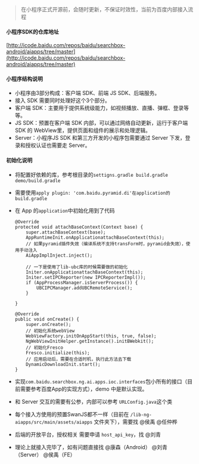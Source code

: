 
> 在小程序正式开源前，会随时更新，不保证时效性，当前为百度内部接入流程

#### 小程序SDK的仓库地址

[http://icode.baidu.com/repos/baidu/searchbox-android/aiapps/tree/master](http://icode.baidu.com/repos/baidu/searchbox-android/aiapps/tree/master)


#### 小程序结构说明

+ 小程序由3部分构成：客户端 SDK、前端 JS SDK、后端服务。
+ 接入 SDK 需要同时处理好这个3个部分。
+ 客户端 SDK：主要用于提供系统级能力，如视频播放、直播、弹框、登录等等。
+ JS SDK：预置在客户端 SDK 内部，可以通过网络自动更新，运行于客户端 SDK 的 WebView里，提供页面和组件的展示和处理逻辑。
+ Server：小程序JS SDK 和第三方开发的小程序包需要通过 Server 下发，登录和授权认证也需要走 Server。

#### 初始化说明

+ 将配置好依赖的库，参考根目录的`settigns.gradle build.gradle demo/build.gradle`
+ 需要使用`apply plugin: 'com.baidu.pyramid.di'在application的build.gradle`
+ 在 App 的`application`中初始化用到了代码

	```
	@Override
    protected void attachBaseContext(Context base) {
        super.attachBaseContext(base);
        AppRuntimeInit.onApplicationattachBaseContext(this);
        // 如果pyramid插件失效（编译系统不支持transForm时，pyramid会失效），使用手动注入
        AiAppImplInject.inject();
        
        // 一下是使用了lib-ubc库的时候需要做的初始化
        Initer.onApplicationattachBaseContext(this);
        Initer.setIPCReporter(new IPCReporterImpl());
        if (AppProcessManager.isServerProcess()) {
            UBCIPCManager.addUBCRemoteService();
        }
        
    }

    @Override
    public void onCreate() {
        super.onCreate();
        // 初始化系统webView
        WebViewFactory.initOnAppStart(this, true, false);
        NgWebViewInitHelper.getInstance().initBWebkit();
        // 初始化Fresco
        Fresco.initialize(this);
        // 应用启动后，需要在合适时机，执行此方法去下载
        DynamicDownloadInit.start();
    }
	```
	
+ 实现`com.baidu.searchbox.ng.ai.apps.ioc.interfaces`包小所有的接口（目前需要参考百度App的实现方式），demo 中是默认实现。
+ 和 Server 交互的需要有公参，内部可以参考 `URLConfig.java`这个类
+ 每个接入方使用的预置SwanJS都不一样（目前在 `/lib-ng-aiapps/src/main/assets/aiapps` 文件夹下），需要找 @侯禹 @任仲桦
+ 后端的开放平台，授权相关 需要申请 `host_api_key`，找 @刘青
+ 理论上就接入完毕了，如有问题直接找 @康森（Android）  @刘青（Server） @侯禹（FE）


